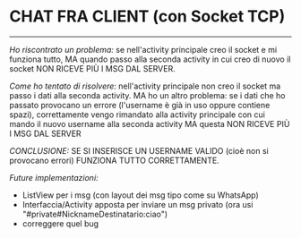 # CHAT FRA CLIENT (con Socket TCP)
***
_Ho riscontrato un problema:_
se nell'activity principale creo il socket e mi funziona tutto, MA quando passo alla seconda 
activity in cui creo di nuovo il socket NON RICEVE PIÙ I MSG DAL SERVER.

_Come ho tentato di risolvere:_
nell'activity principale non creo il socket ma passo i dati alla seconda activity.
MA ho un altro problema: se i dati che ho passato provocano un errore (l'username è già in uso oppure 
contiene spazi), correttamente vengo rimandato alla activity principale con cui mando il nuovo username alla 
seconda activity MA questa NON 
RICEVE PIÙ I MSG DAL SERVER

_CONCLUSIONE:_
SE SI INSERISCE UN USERNAME VALIDO (cioè non si provocano errori) FUNZIONA TUTTO CORRETTAMENTE.
					
_Future implementazioni:_
- ListView per i msg (con layout dei msg tipo come su WhatsApp)
- Interfaccia/Activity apposta per inviare un msg privato (ora usi "#private#NicknameDestinatario:ciao")
- correggere quel bug
